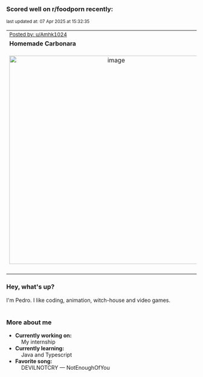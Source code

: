 ### Scored well on r/foodporn recently:

<p align="left"><sub>last updated at: 07 Apr 2025 at 15:32:35</sub></p>

|   |
| --- |
| <sub>[Posted by: u/Amhk1024][source]</sub> |
| **Homemade Carbonara** | 
|<p align="center"> <img alt="image" src="https://i.redd.it/maes48axh3re1.jpeg" width="550" /> </p>|
|   |

### Hey, what's up?

I'm Pedro. I like coding, animation, witch-house and video games.<br><br>

### More about me
- **Currently working on:**  
&nbsp;&nbsp;&nbsp;&nbsp;My internship
- **Currently learning:**  
&nbsp;&nbsp;&nbsp;&nbsp;Java and Typescript
- **Favorite song:**  
&nbsp;&nbsp;&nbsp;&nbsp;DEVILNOTCRY — NotEnoughOfYou<br><br>

  



  
  
  
[linkedin]: https://linkedin.com/in/pedro-h-r-gomes-8a487b14a/
[gmail]: mailto:pilique11@gmail.com
[source]: https://reddit.com/r/FoodPorn/comments/1jkm2dj/homemade_carbonara/
[redditAPI]: https://www.reddit.com/dev/api/